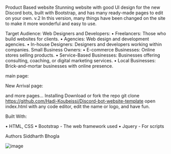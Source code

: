 Product Based website 
Stunning website with good UI design for the new Discord bots, built with Bootstrap, and has many ready-made pages to edit on your own.
v.2
In this version, many things have been changed on the site to make it more wonderful and easy to use.

Target Audience:
Web Designers and Developers:
•	Freelancers: Those who build websites for clients.
•	Agencies: Web design and development agencies.
•	In-house Designers: Designers and developers working within companies.
Small Business Owners:
•	E-commerce Businesses: Online stores selling products.
•	Service-Based Businesses: Businesses offering consulting, coaching, or digital marketing services.
•	Local Businesses: Brick-and-mortar businesses with online presence.
 
main page:
 

New Arrival page:
 

and more pages...
Installing
Download or fork the repo
git clone https://github.com/Hadi-Koubeissi/Discord-bot-website-template
open index.html with any code editor, edit the name or logo, and have fun.

Built With:

•	HTML, CSS
•	Bootstrap - The web framework used
•	Jquery - For scripts

Authors
Siddharth Bhogla



![image](https://github.com/user-attachments/assets/a25c0c63-e571-4e3d-890d-729edbb1ce61)
